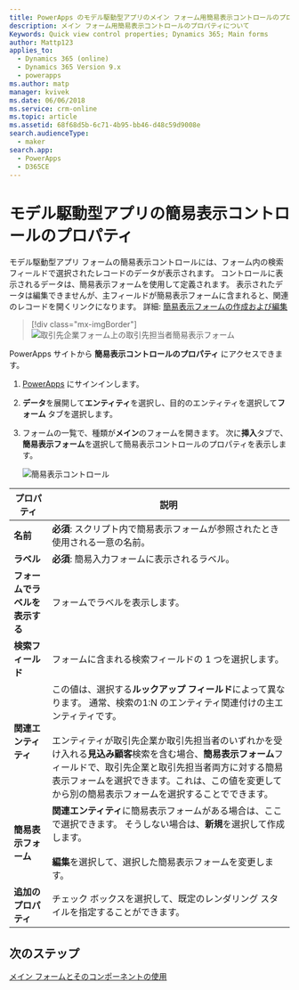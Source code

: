 ```yaml
---
title: PowerApps のモデル駆動型アプリのメイン フォーム用簡易表示コントロールのプロパティ | MicrosoftDocs
description: メイン フォーム用簡易表示コントロールのプロパティについて
Keywords: Quick view control properties; Dynamics 365; Main forms
author: Mattp123
applies_to:
  - Dynamics 365 (online)
  - Dynamics 365 Version 9.x
  - powerapps
ms.author: matp
manager: kvivek
ms.date: 06/06/2018
ms.service: crm-online
ms.topic: article
ms.assetid: 68f68d5b-6c71-4b95-bb46-d48c59d9008e
search.audienceType:
  - maker
search.app:
  - PowerApps
  - D365CE
---
```

# <a name="model-driven-app-quick-view-control-properties"></a>モデル駆動型アプリの簡易表示コントロールのプロパティ

モデル駆動型アプリ フォームの簡易表示コントロールには、フォーム内の検索フィールドで選択されたレコードのデータが表示されます。 コントロールに表示されるデータは、簡易表示フォームを使用して定義されます。 表示されたデータは編集できませんが、主フィールドが簡易表示フォームに含まれると、関連のレコードを開くリンクになります。 詳細: [簡易表示フォームの作成および編集](create-edit-quick-view-forms.md)  

> [!div class="mx-imgBorder"] 
> ![取引先企業フォーム上の取引先担当者簡易表示フォーム](media/quick-view-form-contact.png "取引先企業フォーム上の取引先担当者簡易表示フォーム")  

PowerApps サイトから **簡易表示コントロールのプロパティ** にアクセスできます。 
1.  [PowerApps](https://web.powerapps.com/?utm_source=padocs&utm_medium=linkinadoc&utm_campaign=referralsfromdoc) にサインインします。  


2.  **データ**を展開して**エンティティ**を選択し、目的のエンティティを選択して**フォーム** タブを選択します。 

3. フォームの一覧で、種類が**メイン**のフォームを開きます。 次に**挿入**タブで、**簡易表示フォーム**を選択して簡易表示コントロールのプロパティを表示します。

    ![簡易表示コントロール](media/quick-view-control.png)
  
|プロパティ|説明|  
|--------------|-----------------|  
|**名前**|**必須**: スクリプト内で簡易表示フォームが参照されたとき使用される一意の名前。|  
|**ラベル**|**必須**: 簡易入力フォームに表示されるラベル。|  
|**フォームでラベルを表示する**|フォームでラベルを表示します。|  
|**検索フィールド**|フォームに含まれる検索フィールドの 1 つを選択します。|  
|**関連エンティティ**|この値は、選択する**ルックアップ フィールド**によって異なります。 通常、検索の1:N のエンティティ関連付けの主エンティティです。<br /><br /> エンティティが取引先企業か取引先担当者のいずれかを受け入れる**見込み顧客**検索を含む場合、**簡易表示フォーム**フィールドで、取引先企業と取引先担当者両方に対する簡易表示フォームを選択できます。これは、この値を変更してから別の簡易表示フォームを選択することでできます。|  
|**簡易表示フォーム**|**関連エンティティ**に簡易表示フォームがある場合は、ここで選択できます。 そうしない場合は、**新規**を選択して作成します。<br /><br /> **編集**を選択して、選択した簡易表示フォームを変更します。|  
|**追加のプロパティ**|チェック ボックスを選択して、既定のレンダリング スタイルを指定することができます。|

## <a name="next-steps"></a>次のステップ

[メイン フォームとそのコンポーネントの使用](use-main-form-and-components.md)
 
